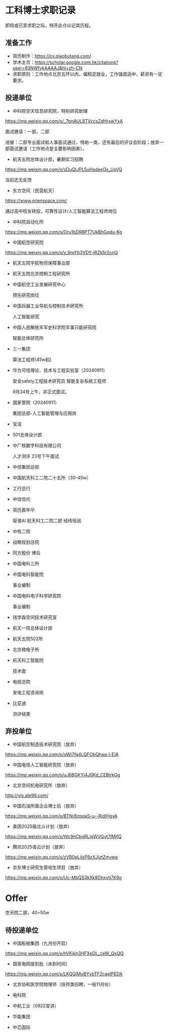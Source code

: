 # 工科博士求职记录
即将或已至求职之际，特开此仓以记其历程。

## 准备工作

- 简历制作：https://cv.qiaobutang.com/
- 学术主页：https://scholar.google.com.hk/citations?user=93NWfykAAAAJ&hl=zh-CN
- 求职原则：工作地点北京五环以内，偏稳定就业，工作强度适中，薪资有一定要求。
## 投递单位
- 中科院空天信息研究院，特别研究助理 

https://mp.weixin.qq.com/s/_7bnAUL8TVccsZdHrxwYxA

面试邀请：一部，二部

进展：二部专业面试和人事面试通过，特助一类，还有最后的评议会阶段；放弃一部面试邀请（工作地点是主要影响因素）。

- 航天五院总体设计部，暑期实习招聘

https://mp.weixin.qq.com/s/sDuQIJPL5uHsdeeOx_UsVQ

当前还无反馈

- 东方空间（民营航天）

https://www.orienspace.com/

通过高中校友转投，可靠性设计/人工智能算法工程师岗位

- 中科院自动化所

https://mp.weixin.qq.com/s/Oru1bDR8PT7UkBhGqdu-Kg

- 中国航空研究院

https://mp.weixin.qq.com/s/y_6roYb3VDY-jRZk5r2cnQ

- 航天五院宇航物资保障事业部
- 航天五院北京控制工程研究所


- 中国航空工业发展研究中心

  预先研究岗位

- 中国兵器工业导航与控制技术研究所

  人工智能研究

- 中国人民解放军军史科学院军事只能研究院

  智能总体研究所

- 三一集团

  算法工程师(45w起)

- 华为可信理论、技术与工程实验室（20240911）

  安全safety工程技术研究员
  智能复杂系统工程师

  9月24号上午，非正式面试。


- 国家管网（20240911）

  集团总部-人工智能管理与应用岗

- 宝洁

- 501总体设计部

- 中广核数字科技有限公司

  人才测评
  23号下午面试


- 中信集团总部

- 中国航天科工二院二十五所（30-45w）

- 工行总行

- 中信信托

- 简历嘉年华

  智谱AI
  航天科工二院二部
  经纬恒润

- 中核二院
- 战略规划总院

- 同方股份
  博后

- 中国电科三所

- 中国电科智能院
   
  事业编制

- 中国电科电子科学研究院

  事业编制

- 钱学森空间技术研究室

- 航天一院总体设计部

- 航天五院502所

- 北京微电子所

- 航天科工智能院
 
  技术面

- 电规总院

  发电工程咨询岗

- 比亚迪
  
  测评结束







## 弃投单位

- 中国航空制造技术研究院（放弃）

https://mp.weixin.qq.com/s/qWi7fa4LQFObQhaq-l-ElA

- 中国电信人工智能研究院（放弃）

https://mp.weixin.qq.com/s/uJ6BGKYj4J0Kd_CEBjrkGg

- 北京空间机电研究所（放弃）

http://yjs.ale99.com/

- 中国石油所属企业博士后（放弃）

https://mp.weixin.qq.com/s/BTNr8zpqaS-u--RidIHgyA

- 美团2025届北斗计划（放弃）

https://mp.weixin.qq.com/s/Wc9nCbqRLjqWVQvt7lMjfQ



- 腾讯2025青云计划（放弃）

https://mp.weixin.qq.com/s/zVB0eLilxP8zXJjztZmvew


- 京东博士研究生管培生项目（放弃）

https://mp.weixin.qq.com/s/Uc-MbQS3kXk8Dhxvti7K9g

# Offer

空天院二部，40~50w

 ## 待投递单位

 - 中国船舶集团（九月份开启）

https://mp.weixin.qq.com/s/hVKikh3HFXeDL_ceW_QxQQ

- 国家电网提前批（未到时间）

https://mp.weixin.qq.com/s/LKQQlMoBYvbTF2caeIPEDA


- 北京协和医学院物理师（技师类招聘，一般11月份）

- 电科院

- 中航工业（0922宣讲）

- 华能集团

- 中芯国际
